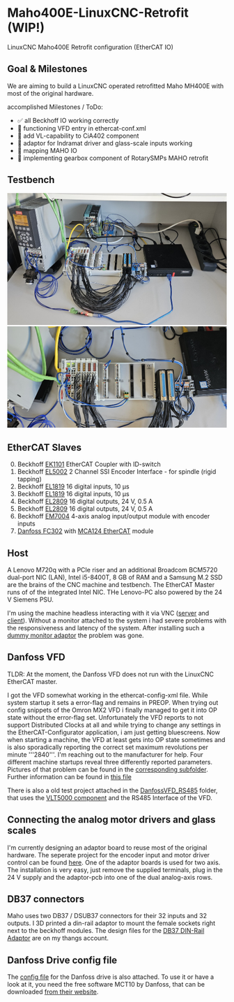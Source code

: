 # Maho400E-LinuxCNC-Retrofit (WIP!)
LinuxCNC Maho400E Retrofit configuration (EtherCAT IO)

## Goal & Milestones
We are aiming to build a LinuxCNC operated retrofitted Maho MH400E with most of the original hardware.

accomplished Milestones / ToDo:
- ✅ all Beckhoff IO working correctly
- 🔲 functioning VFD entry in ethercat-conf.xml
- 🔲 add VL-capability to CiA402 component
- 🔲 adaptor for Indramat driver and glass-scale inputs working
- 🔲 mapping MAHO IO
- 🔲 implementing gearbox component of RotarySMPs MAHO retrofit

## Testbench
![](pictures/Testbench2.jpeg "New Testbench setup")
![](pictures/Testbench2_BeckhoffIO.jpeg "used Beckhoff IO modules")

## EtherCAT Slaves
0. Beckhoff [EK1101](https://www.beckhoff.com/de-de/produkte/i-o/ethercat-klemmen/ek1xxx-bk1xx0-ethercat-koppler/ek1101.html) EtherCAT Coupler with ID-switch
1. Beckhoff [EL5002](https://www.beckhoff.com/de-de/produkte/i-o/ethercat-klemmen/el5xxx-winkel-wegmessung/el5002.html) 2 Channel SSI Encoder Interface - for spindle (rigid tapping) 
2. Beckhoff [EL1819](https://www.beckhoff.com/de-de/produkte/i-o/ethercat-klemmen/el1xxx-digital-eingang/el1819.html) 16 digital inputs, 10 µs
3. Beckhoff [EL1819](https://www.beckhoff.com/de-de/produkte/i-o/ethercat-klemmen/el1xxx-digital-eingang/el1819.html) 16 digital inputs, 10 µs
4. Beckhoff [EL2809](https://www.beckhoff.com/de-de/produkte/i-o/ethercat-klemmen/el2xxx-digital-ausgang/el2809.html) 16 digital outputs, 24 V, 0.5 A
5. Beckhoff [EL2809](https://www.beckhoff.com/de-de/produkte/i-o/ethercat-klemmen/el2xxx-digital-ausgang/el2809.html) 16 digital outputs, 24 V, 0.5 A
6. Beckhoff [EM7004](https://www.beckhoff.com/de-de/produkte/i-o/ethercat-klemmen/el-elm7xxx-kompakte-antriebstechnik/em7004.html) 4-axis analog input/output module with encoder inputs
7. [Danfoss FC302](https://www.danfoss.com/de-de/products/dds/low-voltage-drives/vlt-drives/vlt-automationdrive-fc-301-fc-302/) with [MCA124 EtherCAT](https://store.danfoss.com/de/de/Drives/Niederspannungsantriebe/Zubeh%C3%B6r-f%C3%BCr-Niederspannungsantriebe/Zubeh%C3%B6r-FC-301-302/VLT%C2%AE-EtherCAT-MCA-124%2C-besch-/p/130B5646) module

## Host
A Lenovo M720q with a PCIe riser and an additional Broadcom BCM5720 dual-port NIC (LAN), Intel i5-8400T, 8 GB of RAM and a Samsung M.2 SSD are the brains of the CNC machine and testbench. The EtherCAT Master runs of of the integrated Intel NIC. THe Lenovo-PC also powered by the 24 V Siemens PSU.

I'm using the machine headless interacting with it via VNC ([server](https://wiki.ubuntuusers.de/VNC/#x11vnc) and [client](https://uvnc.com/downloads/ultravnc.html)). Without a monitor attached to the system i had severe problems with the responsiveness and latency of the system. After installing such a [dummy monitor adaptor](https://www.amazon.de/gp/product/B07YLP1GG4/) the problem was gone. 

## Danfoss VFD
TLDR:
At the moment, the Danfoss VFD does not run with the LinuxCNC EtherCAT master. 

I got the VFD somewhat working in the ethercat-config-xml file. While system startup it sets a error-flag and remains in PREOP. When trying out config snippets of the Omron MX2 VFD i finally managed to get it into OP state without the error-flag set. Unfortunately the VFD reports to not support Distributed Clocks at all and while trying to change any settings in the EtherCAT-Configurator application, i am just getting bluescreens. Now when starting a machine, the VFD at least gets into OP state sometimes and is also sporadically reporting the correct set maximum revolutions per minute '''2840'''. I'm reaching out to the manufacturer for help. Four different machine startups reveal three differently reported parameters. Pictures of that problem can be found in the [corresponding subfolder](pictures/VFD-lcec-config/). Further information can be found in [this file](info/general_info.txt)

There is also a old test project attached in the [DanfossVFD_RS485](DanfossVFD_RS485-Config/) folder, that uses the [VLT5000 component](http://wiki.linuxcnc.org/cgi-bin/wiki.pl?ContributedComponents#Danfoss_VLT5000_VFD_driver_vlt5000_vfd) and the RS485 Interface of the VFD.

## Connecting the analog motor drivers and glass scales
I'm currently designing an adaptor board to reuse most of the original hardware. The seperate project for the encoder input and motor driver control can be found [here](https://github.com/PedPEx/EM7004-Maho-Philips-432). One of the adaptor boards is used for two axis. The installation is very easy, just remove the supplied terminals, plug in the 24 V supply and the adaptor-pcb into one of the dual analog-axis rows.

## DB37 connectors
Maho uses two DB37 / DSUB37 connectors for their 32 inputs and 32 outputs. I 3D printed a din-rail adaptor to mount the female sockets right next to the beckhoff modules. The design files for the [DB37 DIN-Rail Adaptor](https://than.gs/m/1134640) are on my thangs account. 

## Danfoss Drive config file
The [config file](configs/MAHO_3kW_EtherCAT_MCT10.ssp) for the Danfoss drive is also attached. To use it or have a look at it, you need the free software MCT10 by Danfoss, that can be downloaded [from their website](https://www.danfoss.com/de-de/service-and-support/downloads/dds/vlt-motion-control-tool-mct-10/).